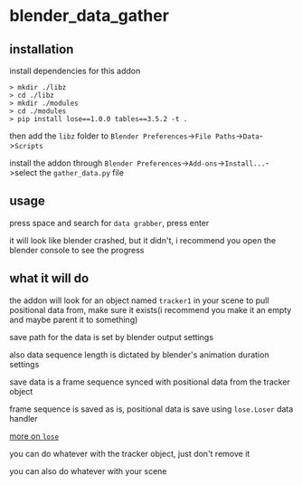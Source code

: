 # blender_data_gather

## installation
install dependencies for this addon
```
> mkdir ./libz
> cd ./libz
> mkdir ./modules
> cd ./modules
> pip install lose==1.0.0 tables==3.5.2 -t .
```
then add the `libz` folder to `Blender Preferences`->`File Paths`->`Data`->`Scripts`

install the addon through `Blender Preferences`->`Add-ons`->`Install...`->select the `gather_data.py` file

## usage
press space and search for `data grabber`, press enter

it will look like blender crashed, but it didn't, i recommend you open the blender console to see the progress


## what it will do
the addon will look for an object named `tracker1` in your scene to pull positional data from, make sure it exists(i recommend you make it an empty and maybe parent it to something)

save path for the data is set by blender output settings

also data sequence length is dictated by blender's animation duration settings

save data is a frame sequence synced with positional data from the tracker object

frame sequence is saved as is, positional data is save using `lose.Loser` data handler

[more on `lose`](https://github.com/okawo80085/lose)

you can do whatever with the tracker object, just don't remove it

you can also do whatever with your scene
